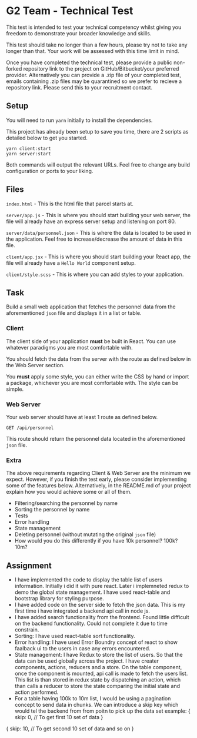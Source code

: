 # G2 Team - Technical Test

This test is intended to test your technical competency whilst giving you freedom to demonstrate your broader knowledge and skills.

This test should take no longer than a few hours, please try not to take any longer than that. Your work will be assessed with this time limit in mind.

Once you have completed the technical test, please provide a public non-forked repository link to the project on GitHub/Bitbucket/your preferred provider. Alternatively you can provide a  .zip file of your completed test, emails containing .zip files may be quarantined so we prefer to recieve a repository link. Please send this to your recruitment contact.

## Setup

You will need to run `yarn` initially to install the dependencies.

This project has already been setup to save you time, there are 2 scripts as detailed below to get you started.

```
yarn client:start
yarn server:start
```

Both commands will output the relevant URLs. Feel free to change any build configuration or ports to your liking.

## Files

`index.html` - This is the html file that parcel starts at.

`server/app.js` - This is where you should start building your web server, the file will already have an express server setup and listening on port 80.

`server/data/personnel.json` - This is where the data is located to be used in the application. Feel free to increase/decrease the amount of data in this file.

`client/app.jsx` - This is where you should start building your React app, the file will already have a `Hello World` component setup.

`client/style.scss` - This is where you can add styles to your application.

## Task

Build a small web application that fetches the personnel data from the aforementioned `json` file and displays it in a list or table.

### Client

The client side of your application **must** be built in React. You can use whatever paradigms you are most comfortable with.

You should fetch the data from the server with the route as defined below in the Web Server section.

You **must** apply some style, you can either write the CSS by hand or import a package, whichever you are most comfortable with. The style can be simple.

### Web Server

Your web server should have at least 1 route as defined below.

`GET /api/personnel`

This route should return the personnel data located in the aforementioned `json` file.

### Extra

The above requirements regarding Client & Web Server are the minimum we expect. However, if you finish the test early, please consider implementing some of the features below. Alternatively, in the README.md of your project explain how you would achieve some or all of them.

- Filtering/searching the personnel by name
- Sorting the personnel by name
- Tests
- Error handling
- State management
- Deleting personnel (without mutating the original `json` file)
- How would you do this differently if you have 10k personnel? 100k? 10m?


## Assignment

- I have implemented the code to display the table list of users information. Initially i did it with pure react.  Later i implemneted redux to demo the global state management. I have used react-table and bootstrap library for styling purpose.
- I have added code on the server side to fetch the json data. This is my first time i have integrated a backend api call in node js.
- I have added search functionality from the frontend. Found little difficult on the backend functionality. Could not complete it due to time constrain.
- Sorting: I have used react-table sort functionality.
- Error handling: I have used Error Boundry concept of react to show faalback ui to the users in case any errors encountered.
- State management: I have Redux to store the list of users. So that the data can be used globally across the project. I have creater components, actions, reducers and a store. On the table component, once the component is mounted, api call is made to fetch the users list. This list is than stored in redux state by dispatching an action, which than calls a reducer to store the state comparing the initial state and action performed.
- For a table having 100k to 10m list, I would be using a pagination concept to send data in chunks. We can introduce a skip key which would tel the backend from from poitn to pick up the data set
example: {
    skip: 0, // To get first 10 set of data
}

{
    skip: 10, // To get second 10 set of data and so on
}


